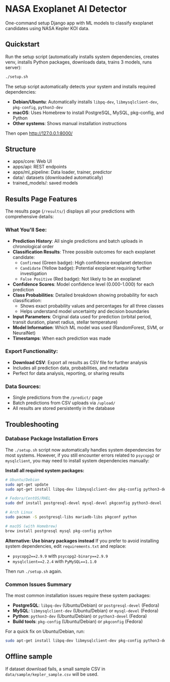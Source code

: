 # NASA Exoplanet AI Detector

One-command setup Django app with ML models to classify exoplanet candidates using NASA Kepler KOI data.

## Quickstart

Run the setup script (automatically installs system dependencies, creates venv, installs Python packages, downloads data, trains 3 models, runs server):

```bash
./setup.sh
```

The setup script automatically detects your system and installs required dependencies:
- **Debian/Ubuntu**: Automatically installs `libpq-dev`, `libmysqlclient-dev`, `pkg-config`, `python3-dev`
- **macOS**: Uses Homebrew to install PostgreSQL, MySQL, pkg-config, and Python
- **Other systems**: Shows manual installation instructions

Then open http://127.0.0.1:8000/

## Structure
- apps/core: Web UI
- apps/api: REST endpoints
- apps/ml_pipeline: Data loader, trainer, predictor
- data/: datasets (downloaded automatically)
- trained_models/: saved models

## Results Page Features

The results page (`/results/`) displays all your predictions with comprehensive details:

### What You'll See:
- **Prediction History**: All single predictions and batch uploads in chronological order
- **Classification Results**: Three possible outcomes for each exoplanet candidate:
  - `Confirmed` (Green badge): High confidence exoplanet detection
  - `Candidate` (Yellow badge): Potential exoplanet requiring further investigation
  - `False Positive` (Red badge): Not likely to be an exoplanet
- **Confidence Scores**: Model confidence level (0.000-1.000) for each prediction
- **Class Probabilities**: Detailed breakdown showing probability for each classification:
  - Shows exact probability values and percentages for all three classes
  - Helps understand model uncertainty and decision boundaries
- **Input Parameters**: Original data used for prediction (orbital period, transit duration, planet radius, stellar temperature)
- **Model Information**: Which ML model was used (RandomForest, SVM, or NeuralNet)
- **Timestamps**: When each prediction was made

### Export Functionality:
- **Download CSV**: Export all results as CSV file for further analysis
- Includes all prediction data, probabilities, and metadata
- Perfect for data analysis, reporting, or sharing results

### Data Sources:
- Single predictions from the `/predict/` page
- Batch predictions from CSV uploads via `/upload/`
- All results are stored persistently in the database

## Troubleshooting

### Database Package Installation Errors

The `./setup.sh` script now automatically handles system dependencies for most systems. However, if you still encounter errors related to `psycopg2` or `mysqlclient`, you may need to install system dependencies manually:

**Install all required system packages:**
```bash
# Ubuntu/Debian
sudo apt-get update
sudo apt-get install libpq-dev libmysqlclient-dev pkg-config python3-dev

# Fedora/CentOS/RHEL
sudo dnf install postgresql-devel mysql-devel pkgconfig python3-devel

# Arch Linux
sudo pacman -S postgresql-libs mariadb-libs pkgconf python

# macOS (with Homebrew)
brew install postgresql mysql pkg-config python
```

**Alternative: Use binary packages instead**
If you prefer to avoid installing system dependencies, edit `requirements.txt` and replace:
- `psycopg2==2.9.9` with `psycopg2-binary==2.9.9`
- `mysqlclient==2.2.4` with `PyMySQL==1.1.0`

Then run `./setup.sh` again.

### Common Issues Summary

The most common installation issues require these system packages:
- **PostgreSQL**: `libpq-dev` (Ubuntu/Debian) or `postgresql-devel` (Fedora)
- **MySQL**: `libmysqlclient-dev` (Ubuntu/Debian) or `mysql-devel` (Fedora)  
- **Python**: `python3-dev` (Ubuntu/Debian) or `python3-devel` (Fedora)
- **Build tools**: `pkg-config` (Ubuntu/Debian) or `pkgconfig` (Fedora)

For a quick fix on Ubuntu/Debian, run:
```bash
sudo apt-get install libpq-dev libmysqlclient-dev pkg-config python3-dev
```

## Offline sample
If dataset download fails, a small sample CSV in `data/sample/kepler_sample.csv` will be used.
